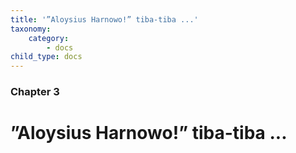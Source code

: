 ```yaml
---
title: '”Aloysius Harnowo!” tiba-tiba ...'
taxonomy:
    category:
        - docs
child_type: docs
---
```


### Chapter 3

# ”Aloysius Harnowo!” tiba-tiba ...

